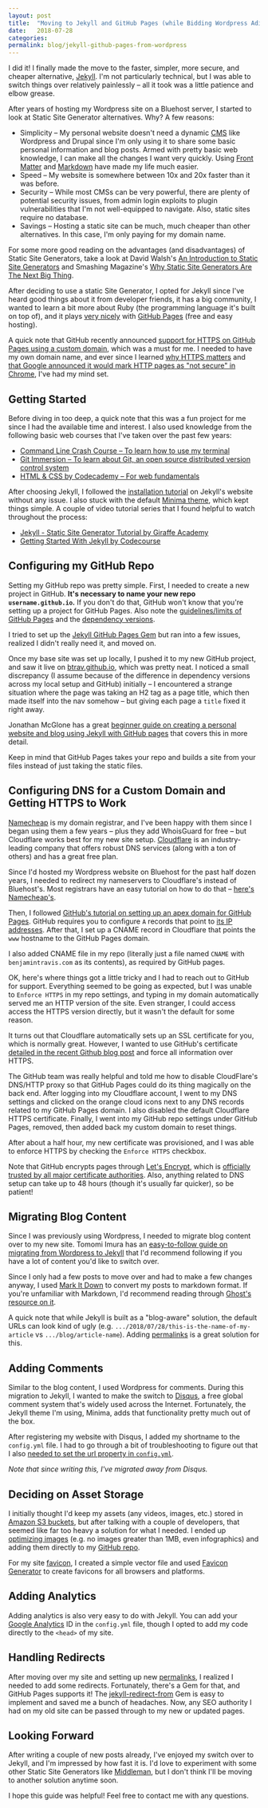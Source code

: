 ```yaml
---
layout: post
title:  "Moving to Jekyll and GitHub Pages (while Bidding Wordpress Adieu)"
date:   2018-07-28
categories:
permalink: blog/jekyll-github-pages-from-wordpress
---
```



I did it! I finally made the move to the faster, simpler, more secure, and cheaper alternative, [Jekyll](http://jekyllrb.com/). I'm not particularly technical, but I was able to switch things over relatively painlessly – all it took was a little patience and elbow grease.

After years of hosting my Wordpress site on a Bluehost server, I started to look at Static Site Generator alternatives. Why? A few reasons:
* Simplicity – My personal website doesn't need a dynamic [CMS](https://en.wikipedia.org/wiki/Content_management_system) like Wordpress and Drupal since I'm only using it to share some basic personal information and blog posts. Armed with pretty basic web knowledge, I can make all the changes I want very quickly. Using [Front Matter](https://jekyllrb.com/docs/frontmatter/) and [Markdown](https://daringfireball.net/projects/markdown/) have made my life much easier.
* Speed – My website is somewhere between 10x and 20x faster than it was before.
* Security – While most CMSs can be very powerful, there are plenty of potential security issues, from admin login exploits to plugin vulnerabilities that I'm not well-equipped to navigate. Also, static sites require no database.
* Savings – Hosting a static site can be much, much cheaper than other alternatives. In this case, I'm only paying for my domain name.

For some more good reading on the advantages (and disadvantages) of Static Site Generators, take a look at David Walsh's [An Introduction to Static Site Generators](https://davidwalsh.name/introduction-static-site-generators) and Smashing Magazine's [Why Static Site Generators Are The Next Big Thing](https://www.smashingmagazine.com/2015/11/modern-static-website-generators-next-big-thing/).

After deciding to use a static Site Generator, I opted for Jekyll since I've heard good things about it from developer friends, it has a big community, I wanted to learn a bit more about Ruby (the programming language it's built on top of), and it plays [very nicely](https://help.github.com/articles/about-github-pages-and-jekyll/) with [GitHub Pages](https://pages.github.com/) (free and easy hosting).

A quick note that GitHub recently announced [support for HTTPS on GitHub Pages using a custom domain](https://blog.github.com/2018-05-01-github-pages-custom-domains-https/), which was a must for me. I needed to have my own domain name, and ever since I learned [why HTTPS matters](https://developers.google.com/web/fundamentals/security/encrypt-in-transit/why-https) and [that Google announced it would mark HTTP pages as "not secure" in Chrome](https://www.blog.google/products/chrome/milestone-chrome-security-marking-http-not-secure/), I've had my mind set.

## Getting Started

Before diving in too deep, a quick note that this was a fun project for me since I had the available time and interest. I also used knowledge from the following basic web courses that I've taken over the past few years:
* [Command Line Crash Course – To learn how to use my terminal](https://learnpythonthehardway.org/book/appendixa.html)
* [Git Immersion – To learn about Git, an open source distributed version control system](http://gitimmersion.com/)
* [HTML & CSS by Codecademy – For web fundamentals](https://www.codecademy.com/catalog/language/html-css)

After choosing Jekyll, I followed the [installation tutorial](https://jekyllrb.com/docs/installation/) on Jekyll's website without any issue. I also stuck with the default [Minima theme](https://github.com/jekyll/minima), which kept things simple. A couple of video tutorial series that I found helpful to watch throughout the process:

* [Jekyll - Static Site Generator Tutorial by Giraffe Academy](https://www.youtube.com/playlist?list=PLLAZ4kZ9dFpOPV5C5Ay0pHaa0RJFhcmcB)
* [Getting Started With Jekyll by Codecourse](https://www.youtube.com/watch?v=iWowJBRMtpc&list=PLfdtiltiRHWGGdT5j9cF-OHt23wSBGHJe)

## Configuring my GitHub Repo

Setting my GitHub repo was pretty simple. First, I needed to create a new project in GitHub. **It's necessary to name your new repo `username.github.io`.** If you don't do that, GitHub won't know that you're setting up a project for GitHub Pages. Also note the [guidelines/limits of GitHub Pages](https://help.github.com/articles/what-is-github-pages/#guidelines-for-using-github-pages) and the [dependency versions](https://pages.github.com/versions/).

I tried to set up the [Jekyll GitHub Pages Gem](https://github.com/github/pages-gem) but ran into a few issues, realized I didn't really need it, and moved on.

Once my base site was set up locally, I pushed it to my new GitHub project, and saw it live on [btrav.github.io](btrav.github.io), which was pretty neat. I noticed a small discrepancy (I assume because of the difference in dependency versions across my local setup and GitHub) initially – I encountered a strange situation where the page was taking an H2 tag as a page title, which then made itself into the nav somehow – but giving each page a `title` fixed it right away.

Jonathan McGlone has a great [beginner guide on creating a personal website and blog using Jekyll with GitHub pages](http://jmcglone.com/guides/github-pages/) that covers this in more detail.

Keep in mind that GitHub Pages takes your repo and builds a site from your files instead of just taking the static files.

## Configuring DNS for a Custom Domain and Getting HTTPS to Work

[Namecheap](https://www.namecheap.com/) is my domain registrar, and I've been happy with them since I began using them a few years – plus they add WhoisGuard for free – but Cloudflare works best for my new site setup. [Cloudflare](https://www.cloudflare.com/) is an industry-leading company that offers robust DNS services (along with a ton of others) and has a great free plan.

Since I'd hosted my Wordpress website on Bluehost for the past half dozen years, I needed to redirect my nameservers to Cloudflare's instead of Bluehost's. Most registrars have an easy tutorial on how to do that – [here's Namecheap's](https://www.namecheap.com/support/knowledgebase/article.aspx/9607/2210/how-to-set-up-dns-records-for-your-domain-in-cloudflare-account).

Then, I followed [GitHub's tutorial on setting up an apex domain for GitHub Pages](https://help.github.com/articles/setting-up-an-apex-domain/). GitHub requires you to configure `A` records that point to [its IP addresses](https://help.github.com/articles/setting-up-an-apex-domain/#configuring-a-records-with-your-dns-provider). After that, I set up a CNAME record in Cloudflare that points the `www` hostname to the GitHub Pages domain.

I also added CNAME file in my repo (literally just a file named `CNAME` with `benjamintravis.com` as its contents), as required by GitHub pages.

OK, here's where things got a little tricky and I had to reach out to GitHub for support. Everything seemed to be going as expected, but I was unable to `Enforce HTTPS` in my repo settings, and typing in my domain automatically served me an HTTP version of the site. Even stranger, I could access access the HTTPS version directly, but it wasn't the default for some reason.

It turns out that Cloudflare automatically sets up an SSL certificate for you, which is normally great. However, I wanted to use GitHub's certificate [detailed in the recent Github blog post](https://blog.github.com/2018-05-01-github-pages-custom-domains-https/) and force all information over HTTPS.

The GitHub team was really helpful and told me how to disable CloudFlare's DNS/HTTP proxy so that GitHub Pages could do its thing magically on the back end. After logging into my Cloudflare account, I went to my DNS settings and clicked on the orange cloud icons next to any DNS records related to my GitHub Pages domain. I also disabled the default Cloudflare HTTPS certificate. Finally, I went into my GitHub repo settings under GitHub Pages, removed, then added back my custom domain to reset things.

After about a half hour, my new certificate was provisioned, and I was able to enforce HTTPS by checking the `Enforce HTTPS` checkbox.

Note that GitHub encrypts pages through [Let's Encrypt](https://letsencrypt.org/), which is [officially trusted by all major certificate authorities](https://www.bleepingcomputer.com/news/security/lets-encrypt-is-now-officially-trusted-by-all-major-certificate-authorities/). Also, anything related to DNS setup can take up to 48 hours (though it's usually far quicker), so be patient!

## Migrating Blog Content

Since I was previously using Wordpress, I needed to migrate blog content over to my new site. Tomomi Imura has an [easy-to-follow guide on migrating from Wordpress to Jekyll](https://girliemac.com/blog/2013/12/27/wordpress-to-jekyll/) that I'd recommend following if you have a lot of content you'd like to switch over.

Since I only had a few posts to move over and had to make a few changes anyway, I used [Mark It Down](http://markitdown.medusis.com/) to convert my posts to markdown format. If you're unfamiliar with Markdown, I'd recommend reading through [Ghost's resource on it](https://blog.ghost.org/markdown/).

A quick note that while Jekyll is built as a "blog-aware" solution, the default URLs can look kind of ugly (e.g. `.../2018/07/28/this-is-the-name-of-my-article` vs `.../blog/article-name`). Adding [permalinks](https://jekyllrb.com/docs/permalinks/) is a great solution for this.

## Adding Comments

Similar to the blog content, I used Wordpress for comments. During this migration to Jekyll, I wanted to make the switch to [Disqus](https://disqus.com/), a free global comment system that's widely used across the Internet. Fortunately, the Jekyll theme I'm using, Minima, adds that functionality pretty much out of the box.

After registering my website with Disqus, I added my shortname to the `config.yml` file. I had to go through a bit of troubleshooting to figure out that I also [needed to set the url property in `config.yml`](https://github.com/jekyll/minima/issues/104).

_Note that since writing this, I've migrated away from Disqus._

## Deciding on Asset Storage

I initially thought I'd keep my assets (any videos, images, etc.) stored in [Amazon S3 buckets](https://aws.amazon.com/s3/), but after talking with a couple of developers, that seemed like far too heavy a solution for what I needed. I ended up [optimizing images](https://developers.google.com/web/fundamentals/performance/optimizing-content-efficiency/image-optimization) (e.g. no images greater than 1MB, even infographics) and adding them directly to my [GitHub repo](https://help.github.com/articles/about-repositories/).

For my site [favicon](https://en.wikipedia.org/wiki/Favicon), I created a simple vector file and used [Favicon Generator](https://realfavicongenerator.net/) to create favicons for all browsers and platforms.

## Adding Analytics

Adding analytics is also very easy to do with Jekyll. You can add your [Google Analytics](https://marketingplatform.google.com/about/analytics/) ID in the `config.yml` file, though I opted to add my code directly to the `<head>` of my site.

## Handling Redirects

After moving over my site and setting up new [permalinks](https://jekyllrb.com/docs/permalinks/), I realized I needed to add some redirects. Fortunately, there's a Gem for that, and GitHub Pages supports it! The [jekyll-redirect-from](https://github.com/jekyll/jekyll-redirect-from) Gem is easy to implement and saved me a bunch of headaches. Now, any SEO authority I had on my old site can be passed through to my new or updated pages.

## Looking Forward

After writing a couple of new posts already, I've enjoyed my switch over to Jekyll, and I'm impressed by how fast it is. I'd love to experiment with some other Static Site Generators like [Middleman](https://middlemanapp.com/), but I don't think I'll be moving to another solution anytime soon.

I hope this guide was helpful! Feel free to contact me with any questions.
